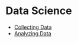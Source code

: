 # Data Science

* [Collecting Data](collecting_data/notes)
* [Analyzing Data](analyzing_data/notes)
